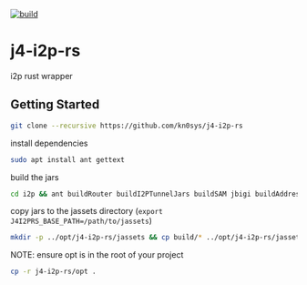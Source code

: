 [![build](https://github.com/kn0sys/j4-i2p-rs/actions/workflows/build.yml/badge.svg)](https://github.com/kn0sys/j4-i2p-rs/actions/workflows/build.yml)

# j4-i2p-rs

i2p rust wrapper


## Getting Started

```bash
git clone --recursive https://github.com/kn0sys/j4-i2p-rs
```

install dependencies

```bash
sudo apt install ant gettext
```
build the jars

```bash
cd i2p && ant buildRouter buildI2PTunnelJars buildSAM jbigi buildAddressbook
```

copy jars to the jassets directory (`export J4I2PRS_BASE_PATH=/path/to/jassets`)

```bash
mkdir -p ../opt/j4-i2p-rs/jassets && cp build/* ../opt/j4-i2p-rs/jassets/
```
NOTE: ensure opt is in the root of your project

```bash
cp -r j4-i2p-rs/opt .
```

